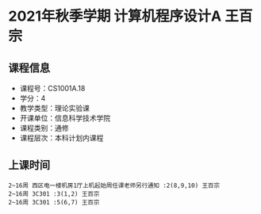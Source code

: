 # 2021年秋季学期 计算机程序设计A 王百宗






## 课程信息

- 课程号：CS1001A.18
- 学分：4
- 教学类型：理论实验课
- 开课单位：信息科学技术学院
- 课程类别：通修
- 课程层次：本科计划内课程

## 上课时间

```
2~16周 西区电一楼机房1厅上机起始周任课老师另行通知 :2(8,9,10) 王百宗
2~16周 3C301 :3(1,2) 王百宗
2~16周 3C301 :5(6,7) 王百宗
```

